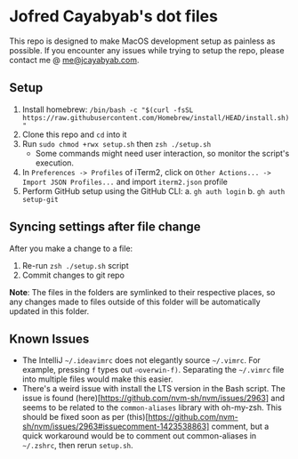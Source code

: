 # Jofred Cayabyab's dot files

This repo is designed to make MacOS development setup as painless as possible. If you encounter any issues while trying to setup the repo, please contact me @ [me@jcayabyab.com](mailto:me@jcayabyab.com).

## Setup

1. Install homebrew: `/bin/bash -c "$(curl -fsSL https://raw.githubusercontent.com/Homebrew/install/HEAD/install.sh)"`
2. Clone this repo and `cd` into it
3. Run `sudo chmod +rwx setup.sh` then `zsh ./setup.sh`
   - Some commands might need user interaction, so monitor the script's execution.
4. In `Preferences -> Profiles` of iTerm2, click on `Other Actions... -> Import JSON Profiles...` and import `iterm2.json` profile
5. Perform GitHub setup using the GitHub CLI:
   a. `gh auth login`
   b. `gh auth setup-git`

## Syncing settings after file change

After you make a change to a file:

1. Re-run `zsh ./setup.sh` script
2. Commit changes to git repo

**Note**: The files in the folders are symlinked to their respective places, so any changes made to files outside of this folder will be automatically updated in this folder.

## Known Issues

- The IntelliJ `~/.ideavimrc` does not elegantly source `~/.vimrc`. For example, pressing `f` types out `⏎overwin-f)`. Separating the `~/.vimrc` file into multiple files would make this easier.
- There's a weird issue with install the LTS version in the Bash script. The issue is found (here)[https://github.com/nvm-sh/nvm/issues/2963] and seems to be related to the `common-aliases` library with oh-my-zsh. This should be fixed soon as per (this)[https://github.com/nvm-sh/nvm/issues/2963#issuecomment-1423538863] comment, but a quick workaround would be to comment out common-aliases in `~/.zshrc`, then rerun `setup.sh`.
